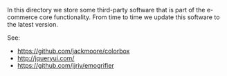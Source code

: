 In this directory we store some third-party software that is part of the e-commerce core functionality. From time to time we update
this software to the latest version.

See:
 - https://github.com/jackmoore/colorbox
 - http://jqueryui.com/
 - https://github.com/jjriv/emogrifier

